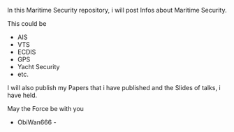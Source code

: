 In this Maritime Security repository, i will post Infos about Maritime Security.

This could be
- AIS
- VTS
- ECDIS
- GPS
- Yacht Security
- etc.

I will also publish my Papers that i have published and the Slides of talks, i have held.

May the Force be with you
- ObiWan666 - 
